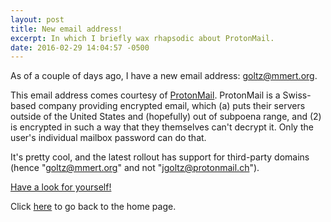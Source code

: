 ```yaml
---
layout: post
title: New email address!
excerpt: In which I briefly wax rhapsodic about ProtonMail.
date: 2016-02-29 14:04:57 -0500
---
```


As of a couple of days ago, I have a new email address:
[goltz@mmert.org](mailto:goltz@mmert.org).

This email address comes courtesy of
[ProtonMail](https://protonmail.com/).  ProtonMail is a Swiss-based
company providing encrypted email, which (a) puts their servers
outside of the United States and (hopefully) out of subpoena range,
and (2) is encrypted in such a way that they themselves can't decrypt
it.  Only the user's individual mailbox password can do that.

It's pretty cool, and the latest rollout has support for third-party
domains (hence "goltz@mmert.org" and not "jgoltz@protonmail.ch").

[Have a look for yourself!](https://protonmail.com/about)


Click [here](https://goltz20707.mmert.org/) to go back to the home page.

